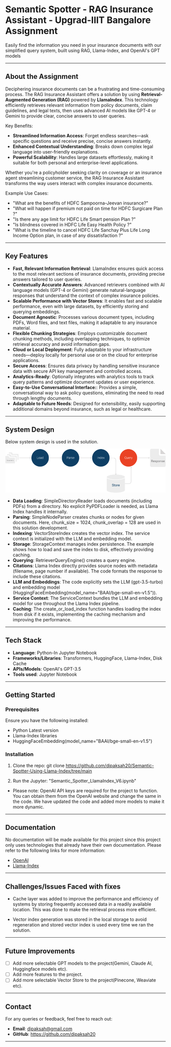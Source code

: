# Semantic Spotter - RAG Insurance Assistant - Upgrad-IIIT Bangalore Assignment
Easily find the information you need in your insurance documents with our simplified query system, built using RAG, Llama-Index, and OpenAI's GPT models

---

## About the Assignment
Deciphering insurance documents can be a frustrating and time-consuming process. The RAG Insurance Assistant offers a solution by using **Retrieval-Augmented Generation (RAG)** powered by **LlamaIndex**. This technology efficiently retrieves relevant information from policy documents, claim guidelines, and legal texts, then uses advanced AI models like GPT-4 or Gemini to provide clear, concise answers to user queries.

Key Benefits:
- **Streamlined Information Access**: Forget endless searches—ask specific questions and receive precise, concise answers instantly.
- **Enhanced Contextual Understanding**: Breaks down complex legal language into user-friendly explanations.
- **Powerful Scalability**: Handles large datasets effortlessly, making it suitable for both personal and enterprise-level applications.

Whether you're a policyholder seeking clarity on coverage or an insurance agent streamlining customer service, the RAG Insurance Assistant transforms the way users interact with complex insurance documents.


Example Use Cases:
- "What are the benefits of HDFC Sampoorna-Jeevan insurance?"
- "What will happen if premium not paid on time for HDFC Surgicare Plan ?"
- "Is there any age limit for HDFC Life Smart pension Plan ?"
- "Is blindness covered in HDFC Life Easy Health Policy ?"
- "What is the timeline to cancel HDFC Life Sanchay Plus Life Long Income Option plan, in case of any dissatisfaction ?"

---

## Key Features
-  **Fast, Relevant Information Retrieval**: LlamaIndex ensures quick access to the most relevant sections of insurance documents, providing precise answers tailored to user queries.
-  **Contextually Accurate Answers**: Advanced retrievers combined with AI language models (GPT-4 or Gemini) generate natural-language responses that understand the context of complex insurance policies.
-  **Scalable Performance with Vector Stores**: It enables fast and scalable performance, even with large datasets, by efficiently storing and querying embeddings.
-  **Document Agnostic**: Processes various document types, including PDFs, Word files, and text files, making it adaptable to any insurance material.
-  **Flexible Chunking Strategies**: Employs customizable document chunking methods, including overlapping techniques, to optimize retrieval accuracy and avoid information gaps.
-  **Cloud or Local Deployment**: Fully adaptable to your infrastructure needs—deploy locally for personal use or on the cloud for enterprise applications.
-  **Secure Access**: Ensures data privacy by handling sensitive insurance data with secure API key management and controlled access.
-  **Analytics-Ready**: Optionally integrates with analytics tools to track query patterns and optimize document updates or user experience.
-  **Easy-to-Use Conversational Interface:**: Provides a simple, conversational way to ask policy questions, eliminating the need to read through lengthy documents.
-  **Adaptable to Future Needs**: Designed for extensibility, easily supporting additional domains beyond insurance, such as legal or healthcare.

---

## System Design

Below system design is used in the solution. 

![](./image/Rag-Wars-Langchain-vs-Llama-Index-flow.png)

-  **Data Loading**: SimpleDirectoryReader loads documents (including PDFs) from a directory. No explicit PyPDFLoader is needed, as Llama Index handles it internally.
-  **Parsing**: SimpleNodeParser creates chunks or nodes for given documents. Here, chunk_size = 1024, chunk_overlap = 128 are used in this solution development. 
-  **Indexing**: VectorStoreIndex creates the vector index. The service context is initialized with the LLM and embedding model.
-  **Storage**: StorageContext manages index persistence. The example shows how to load and save the index to disk, effectively providing caching.
-  **Querying**: RetrieverQueryEngine() creates a query engine. 
-  **Citations**: Llama Index directly provides source nodes with metadata (filename, page number if available). The code formats the response to include these citations.
-  **LLM and Embeddings**: The code explicitly sets the LLM (gpt-3.5-turbo) and embedding model (HuggingFaceEmbedding(model_name="BAAI/bge-small-en-v1.5")).
-  **Service Context**: The ServiceContext bundles the LLM and embedding model for use throughout the Llama Index pipeline.
-  **Caching**: The create_or_load_index function handles loading the index from disk if it exists, implementing the caching mechanism and improving the performance.

---

## Tech Stack
- **Language**: Python-In Jupyter Notebook
- **Frameworks/Libraries**: Transformers, HuggingFace, Llama-Index, Disk Cache
- **APIs/Models**: OpenAI's GPT-3.5 
- **Tools used**: Jupyter Notebook

---

## Getting Started

### Prerequisites
Ensure you have the following installed:
- Python Latest version
- Llama-Index libraries
- HuggingFaceEmbedding(model_name="BAAI/bge-small-en-v1.5")

### Installation
1. Clone the repo:
git clone https://github.com/dipaksah20/Semantic-Spotter-Using-Llama-Index/tree/main

2. Run the Jupyter:
"Semantic_Spotter_LlamaIndex_V6.ipynb"

- Please note: OpenAI API keys are required for the project to function. You can obtain them from the OpenAI website and change the same in the code. We have updated the code and added more models to make it more dynamic.

---

## Documentation
No documentation will be made available for this project since this project only uses technologies that already have their own documentation. Please refer to the following links for more information:

- [OpenAI](https://platform.openai.com/docs/)
- [Llama-Index](https://www.llamaindex.ai/)

---

## Challenges/Issues Faced with fixes

- Cache layer was added to improve the performance and efficiency of systems by storing frequently accessed data in a readily available location. This was done to make the retrieval process more efficient.

- Vector index generation was stored in the local storage to avoid regeneration and stored vector index is used every time we ran the solution.

---

##  Future Improvements
- [ ] Add more selectable GPT models to the project(Gemini, Claude AI, Huggingface models etc).
- [ ] Add more features to the project.
- [ ] Add more selectable Vector Store to the project(Pinecone, Weaviate etc).

---


## Contact
For any queries or feedback, feel free to reach out:

- **Email**: dipaksah@gmail.com
- **GitHub**: https://github.com/dipaksah20


---
